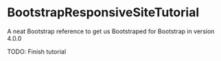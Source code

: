 # BootstrapResponsiveSiteTutorial
A neat Bootstrap reference to get us Bootstraped for Bootstrap in version 4.0.0

TODO:
Finish tutorial
